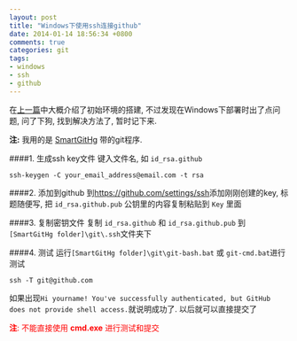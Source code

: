 ```yaml
---
layout: post
title: "Windows下使用ssh连接github"
date: 2014-01-14 18:56:34 +0800
comments: true
categories: git
tags:
- windows
- ssh
- github
---
```

在[上一篇](/blog/2014/01/14/first-post/)中大概介绍了初始环境的搭建, 不过发现在Windows下部署时出了点问题,
问了下狗, 找到解决方法了, 暂时记下来.

**注:** 我用的是 [SmartGitHg](http://www.syntevo.com/smartgithg/) 带的git程序.

<!--more-->
####1. 生成ssh key文件
键入文件名, 如 `id_rsa.github`
```
ssh-keygen -C your_email_address@email.com -t rsa
```

####2. 添加到github
到<https://github.com/settings/ssh>添加刚刚创建的key, 标题随便写, 把 `id_rsa.github.pub` 公钥里的内容复制粘贴到 `Key` 里面

####3. 复制密钥文件
复制 `id_rsa.github` 和 `id_rsa.github.pub` 到`[SmartGitHg folder]\git\.ssh`文件夹下

####4. 测试
运行`[SmartGitHg folder]\git\git-bash.bat` 或 `git-cmd.bat`进行测试
```
ssh -T git@github.com
```
如果出现`Hi yourname! You've successfully authenticated, but GitHub does not provide shell access.`就说明成功了. 以后就可以直接提交了

<font color="red">**注**: 不能直接使用 **cmd.exe** 进行测试和提交</font>
<!--more-->
